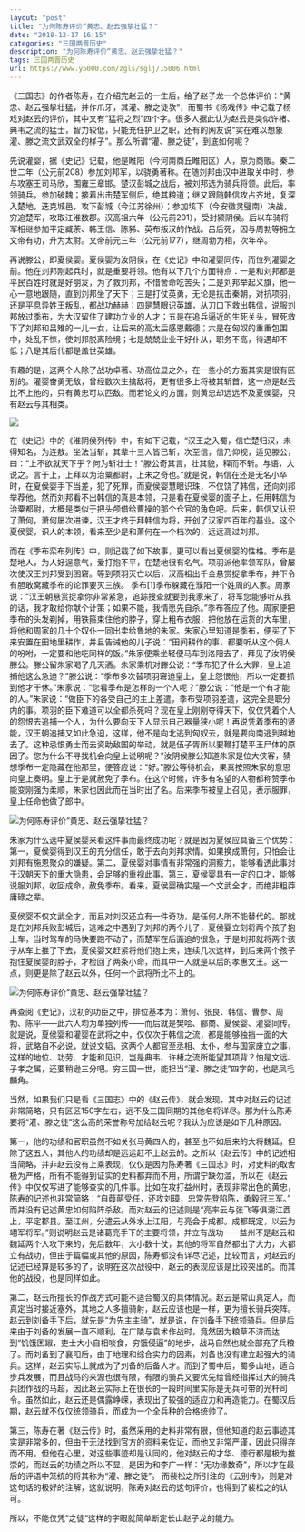 ```yaml
---
layout: "post"
title: "为何陈寿评价“黄忠、赵云强挚壮猛？"
date: "2018-12-17 16:15"
categories: "三国两晋历史"
description: "为何陈寿评价“黄忠、赵云强挚壮猛？"
tags: 三国两晋历史
url: https://www.y5000.com/zgls/sglj/15006.html
---
```






《三国志》的作者陈寿，在介绍完赵云的一生后，给了赵子龙一个总体评价：“黄忠、赵云强挚壮猛，并作爪牙，其灌、滕之徒欤”，而蜀书《杨戏传》中记载了杨戏对赵云的评价，其中又有“猛将之烈”四个字。很多人据此认为赵云是类似许楮、典韦之流的猛士，智力较低，只能充任护卫之职，还有的网友说“实在难以想象灌、滕之流文武双全的样子”。那么所谓“灌、滕之徒”，到底如何呢？

先说灌婴，据《史记》记载，他是睢阳（今河南商丘睢阳区）人，原为商贩。秦二世二年（公元前208）参加刘邦军，以骁勇著称。在随刘邦由汉中进取关中时，参与攻塞王司马欣，围雍王章邯。楚汉彭城之战后，被刘邦选为骑兵将领。此后，率领骑兵，参加破魏；接着出击楚军侧后，绝其粮道；继又跟随韩信攻占齐地，复深入楚地，迭克城邑，攻下彭城（今江苏徐州）；参加垓下（今安徽灵璧南）决战，穷追楚军，攻取江淮数郡。汉高祖六年（公元前201），受封颍阴侯。后以车骑将军相继参加平定臧荼、韩王信、陈豨、英布叛汉的作战。吕后死，因与周勃等拥立文帝有功，升为太尉。文帝前元三年（公元前177），继周勃为相，次年卒。

再说滕公，即夏侯婴。夏侯婴为汝阴侯，在《史记》中和灌婴同传，而位列灌婴之前。他在刘邦刚起兵时，就是重要将领。他有以下几个方面特点：一是和刘邦都是平民百姓时就是好朋友，为了救刘邦，不惜舍命吃苦头；二是刘邦举起义旗，他一心一意地跟随，直到刘邦坐了天下；三是打仗英勇，无论是抗击秦朝，对抗项羽，还是平息异姓王叛乱，都战功赫赫；四是慧眼识英雄，从刀口下救出韩信，说服刘邦放过季布，为大汉留住了建功立业的人才；五是在追兵逼近的生死关头，冒死救下了刘邦和吕雉的一儿一女，让后来的高太后感恩戴德；六是在匈奴的重重包围中，处乱不惊，使刘邦脱离险境；七是兢兢业业干好仆从，职务不高，待遇却不低；八是其后代都是盖世英雄。

有趣的是，这两个人除了战功卓著、功高位显之外，在一些小的方面其实是很有区别的。灌婴奋勇无敌，曾经数次生擒敌将，更有很多上将被其斩首，这一点是赵云比不上他的，只有黄忠可以匹敌。而若论文的方面，则黄忠却远远不及夏侯婴，只有赵云与其相类。

![](https://img.y5000.com/uploads/allimg/170224/1AU32U0-0.jpg)

在《史记》中的《淮阴侯列传》中，有如下记载，“汉王之入蜀，信亡楚归汉，未得知名，为连敖。坐法当斩，其辈十三人皆已斩，次至信，信乃仰视，适见滕公，曰：“上不欲就天下乎？何为斩壮士！”滕公奇其言，壮其貌，释而不斩。与语，大说之。言于上，上拜以为治粟都尉，上未之奇也。”就是说，韩信在还是无名小卒时，在夏侯婴手下当差，犯了死罪，而夏侯婴慧眼识珠，不仅饶了韩信，还向刘邦举荐他，然而刘邦看不出韩信的真是本领，只是看在夏侯婴的面子上，任用韩信为治粟都尉，大概是类似于把头颅借给曹操的那个仓官的角色吧。后来，韩信又认识了萧何，萧何屡次进谏，汉王才终于拜韩信为将，开创了汉家四百年的基业。这个夏侯婴，识人的本领，看来至少是和萧何在一个档次的，远远高过刘邦。

而在《季布栾布列传》中，则记载了如下故事，更可以看出夏侯婴的性格。季布是楚地人，为人好逞意气，爱打抱不平，在楚地很有名气。项羽派他率领军队，曾屡次使汉王刘邦受到困窘。等到项羽灭亡以后，汉高祖出千金悬赏捉拿季布，并下令有胆敢窝藏季布的论罪要灭三族。
季布[1]季布躲藏在濮阳一个姓周的人家。周家说：“汉王朝悬赏捉拿你非常紧急，追踪搜查就要到我家来了，将军您能够听从我的话，我才敢给你献个计策；如果不能，我情愿先自杀。”季布答应了他。周家便把季布的头发剃掉，用铁箍束住他的脖子，穿上粗布衣服，把他放在运货的大车里，将他和周家的几十个奴仆一同出卖给鲁地的朱家。朱家心里知道是季布，便买了下来安置在田地里耕作，并且告诫他的儿子说：“田间耕作的事，都要听从这个佣人的吩咐，一定要和他吃同样的饭。”朱家便乘坐轻便马车到洛阳去了，拜见了汝阴侯滕公。滕公留朱家喝了几天酒。朱家乘机对滕公说：“季布犯了什么大罪，皇上追捕他这么急迫？”滕公说：“季布多次替项羽窘迫皇上，皇上怨恨他，所以一定要抓到他才干休。”朱家说：“您看季布是怎样的一个人呢？”滕公说：“他是一个有才能的人。”朱家说：“做臣下的各受自己的主上差遣，季布受项羽差遣，这完全是职分内的事。项羽的臣下难道可以全都杀死吗？现在皇上刚刚夺得天下，仅仅凭着个人的怨恨去追捕一个人，为什么要向天下人显示自己器量狭小呢！再说凭着季布的贤能，汉王朝追捕又如此急迫，这样，他不是向北逃到匈奴去，就是要向南逃到越地去了。这种忌恨勇士而去资助敌国的举动，就是伍子胥所以要鞭打楚平王尸体的原因了。您为什么不寻找机会向皇上说明呢？”汝阴侯滕公知道朱家是位大侠客，猜想季布一定隐藏在他那里，便答应说：“好。”滕公等待机会，果真按照朱家的意思向皇上奏明。皇上于是就赦免了季布。在这个时候，许多有名望的人物都称赞季布能变刚强为柔顺，朱家也因此而在当时出了名。后来季布被皇上召见，表示服罪，皇上任命他做了郎中。

![为何陈寿评价“黄忠、赵云强挚壮猛？](/uploads/allimg/170224/6-1F2241A44T01.JPG)

朱家为什么选中夏侯婴来看这件事而最终成功呢？就是因为夏侯应具备三个优势：第一，夏侯婴得到汉王的充分信任，敢于去向刘邦求情。如果换成萧何，只怕会让刘邦有施恩聚众的嫌疑。第二，夏侯婴对事情有非常强的洞察力，能够看透此事对于汉朝天下的重大隐患，会足够的重视此事。第三，夏侯婴具有一定的口才，能够说服刘邦，收回成命，赦免季布。看来，夏侯婴确实是一个文武全才，而绝非粗莽庸碌之辈。

夏侯婴不仅文武全才，而且对刘汉还立有一件奇功，是任何人所不能替代的。那就是在刘邦兵败彭城后，逃难之中遇到了刘邦的两个儿子，夏侯婴立刻将两个孩子抱上车，当时驾车的马快要跑不动了，而楚军在后面追的很急，于是刘邦就将两个孩子从车上推了下去，夏侯婴又赶紧将他们抱上来，连续几次这样，到后来两个孩子抱住夏侯婴的脖子，才检回了两条小命，而其中一人就是以后的孝惠文王。这一点，则更是除了赵云以外，任何一个武将所比不上的。

![为何陈寿评价“黄忠、赵云强挚壮猛？](/uploads/allimg/170224/6-1F2241A411615.JPG)

再查阅《史记》，汉初的功臣之中，排位基本为：萧何、张良、韩信、曹参、周勃、陈平——此六人均为单独列传——而后就是樊哙、郦商、夏侯婴、灌婴同传。就是说，夏侯婴和灌婴在武将之中，仅仅次于韩信之流，都是能够独挡一面的大将，武略自不必说，就说文韬，这两个人都官至丞相、太仆，参与国家废立之事，这样的地位、功劳、才能和见识，岂是典韦、许楮之流所能望其项背？怕是文远、子孝之属，还要稍逊三分吧。穷三国一世，能担当“灌、滕之徒”四字的，也是凤毛麟角。

当然，如果我们只是看《三国志》中的《赵云传》，就会发现，其中对赵云的记述非常简略，只有区区150字左右，远不及三国同期的其他名将详尽。那为什么陈寿要将“灌、滕之徒”这么高的荣誉称号加给赵云呢？我认为应该是如下几种原因。

第一，他的功绩和官职虽然不如关张马黄四人的，甚至也不如后来的大将魏延，但除了这五人，其他人的功绩却是远远赶不上赵云的。之所以《赵云传》中的记述相当简略，并非赵云没有上乘表现，仅仅是因为陈寿著《三国志》时，对史料的取舍极为严格，所有不能得到证实的史料都弃而不用，所谓宁缺勿滥，所以在《赵云传》中仅仅写进了能够查实的几件事。比如在攻打益州时，表现非常出色的黄忠，陈寿的记述也非常简略：“自葭萌受任，还攻刘璋，忠常先登陷陈，勇毅冠三军。”
而并没有记述黄忠如何陷阵杀敌。而对赵云的记述则是“亮率云与张飞等俱溯江西上，平定郡县。至江州，分遣云从外水上江阳，与亮会于成都。成都既定，以云为翊军将军。”则说明赵云是诸葛亮手下的主要将领，并立有战功——益州不是赵云和魏延两个人攻下来的，先后数年，大小数十仗，其他的将军自然都出了大力，大都立有战功，但由于篇幅或其他的原因，陈寿都没有详尽记述，比较而言，对赵云的记述已经算是较多的了，说明在这次战役中，赵云的表现应该是比较突出的。而其他的战役，也是同样如此。

第二，赵云所擅长的作战方式可能不适合蜀汉的具体情况。赵云是常山真定人，而真定当时接近塞外，其地之人多擅骑射，赵云应该也是一样，更为擅长骑兵突阵。赵云到刘备手下后，就先是“为先主主骑”，就是说，在刘备手下统领骑兵。但是后来由于刘备的发展一直不顺利，在广陵与袁术作战时，竟然因为粮草不济而达到“饥饿困踧，吏士大小自相啖食，穷饿侵逼”的地步，战马自然也就全部充了兵粮了。而刘备到了襄阳后，由于地理和综合实力的因素，刘备也没有建立起强大的骑兵。这样，赵云实际上就成为了刘备的后备人才。而到了蜀中后，蜀多山地，适合步兵发展，而且战马的来源也很有限，有限的骑兵又要优先给曾经指挥过大的骑兵兵团作战的马超，因此赵云实际上在很长的一段时间里实际是无兵可带的光杆司令。虽然如此，赵云还是偶露峥嵘，表现出了较强的适应力和再造能力。在蜀汉后期，赵云就不仅仅统领骑兵，而成为一个全兵种的合格统帅了。

第三，陈寿在著《赵云传》时，虽然采用的史料非常有限，但他知道的赵云事迹其实是非常多的，但由于无法找到官方的资料来佐证，而他又非常严谨，因此只得弃而不用。但他在心里，对这些事迹却是认同的，他对赵云的才华、德行都是极为推崇的，而赵云的功绩之所以不显，是因为和李广一样：“无功缘数奇”，所以才在最后的评语中笼统的将其称为“灌、滕之徒”。
而裴松之所引注的《云别传》，则是对这句话的极好的注解，这就说明，陈寿对赵云的这句评价，也得到了裴松之的认可。

所以，不能仅凭“之徒“这样的字眼就简单断定长山赵子龙的能力。
